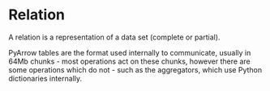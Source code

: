 # Relation

A relation is a representation of a data set (complete or partial).

PyArrow tables are the format used internally to communicate, usually in 64Mb chunks - most operations act on these chunks, however there are some operations which do not - such as the aggregators, which use Python dictionaries internally.